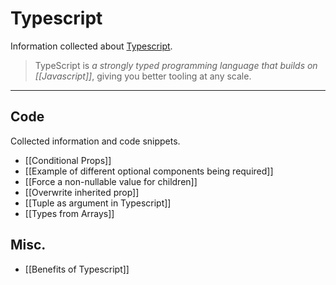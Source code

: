 # Typescript

Information collected about [Typescript](https://www.typescriptlang.org/).

> TypeScript is _a strongly typed programming language that builds on [[Javascript]]_, giving you better tooling at any scale.

---

## Code

Collected information and code snippets.

- [[Conditional Props]]
- [[Example of different optional components being required]]
- [[Force a non-nullable value for children]]
- [[Overwrite inherited prop]]
- [[Tuple as argument in Typescript]]
- [[Types from Arrays]]

## Misc.

- [[Benefits of Typescript]]